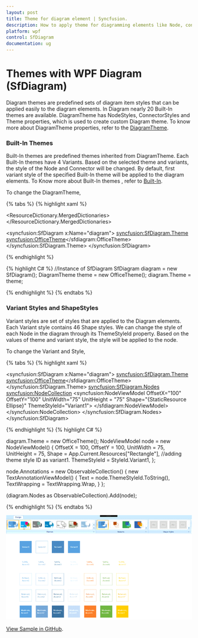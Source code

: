 ```yaml
---
layout: post
title: Theme for diagram element | Syncfusion.
description: How to apply theme for diagramming elements like Node, connectors, Annotations and theme properties to create custom Diagram theme?
platform: wpf
control: SfDiagram
documentation: ug
---
```


# Themes with WPF Diagram (SfDiagram)

Diagram themes are predefined sets of diagram item styles that can be applied easily to the diagram elements. In Diagram nearly 20 Built-In themes are available. DiagramTheme has NodeStyles, ConnectorStyles and Theme properties, which is used to create custom Diagram theme. To know more about DiagramTheme properties, refer to the [DiagramTheme](https://help.syncfusion.com/cr/wpf/Syncfusion.SfDiagram.WPF~Syncfusion.UI.Xaml.Diagram.Theming.DiagramTheme_members.html).

### Built-In Themes

Built-In themes are predefined themes inherited from DiagramTheme. Each Built-In themes have 4 Variants. Based on the selected theme and variants, the style of the Node and Connector will be changed. By default, first variant style of the specified Built-In theme will be applied to the diagram elements. To Know more about Built-In themes , refer to [Built-In](https://help.syncfusion.com/cr/wpf/Syncfusion.SfDiagram.WPF~Syncfusion.UI.Xaml.Diagram.Theming.DiagramTheme.html).

To change the DiagramTheme,

{% tabs %}
{% highlight xaml %}

<!--Resource Dictionary which contains predefined shapes for Node-->
<ResourceDictionary.MergedDictionaries>
    <ResourceDictionary Source="/Syncfusion.SfDiagram.Wpf;component/Resources/BasicShapes.xaml"/>
</ResourceDictionary.MergedDictionaries>

<!--Initialize the Sfdiagram-->
<syncfusion:SfDiagram x:Name="diagram">
    <syncfusion:SfDiagram.Theme>
        <syncfusion:OfficeTheme></sfdiagram:OfficeTheme>
    </syncfusion:SfDiagram.Theme>
</syncfusion:SfDiagram>

{% endhighlight %}

{% highlight C# %}
//Instance of SfDiagram
SfDiagram diagram = new SfDiagram();
DiagramTheme theme = new OfficeTheme();
diagram.Theme = theme;
			
{% endhighlight %}
{% endtabs %}


### Variant Styles and ShapeStyles

Variant styles are set of styles that are applied to the Diagram elements. Each Variant style contains 46 Shape styles. We can change the style of each Node in the diagram through its ThemeStyleId property. Based on the values of theme and variant style, the style will be applied to the node.

To change the Variant and Style, 

{% tabs %}
{% highlight xaml %}

<!--Initialize the Sfdiagram-->
<syncfusion:SfDiagram x:Name="diagram">
    <syncfusion:SfDiagram.Theme>
        <syncfusion:OfficeTheme></sfdiagram:OfficeTheme>
    </syncfusion:SfDiagram.Theme>
    <syncfusion:SfDiagram.Nodes>
        <!--Initialize the NodeCollection-->
        <syncfusion:NodeCollection>
            <!--Initialize the Node-->
            <syncfusion:NodeViewModel OffsetX="100" OffsetY="100" UnitWidth="75" UnitHeight = "75" Shape="{StaticResource Ellipse}" ThemeStyleId="Variant1">
            </sfdiagram:NodeViewModel>     
        </syncfusion:NodeCollection>
    </syncfusion:SfDiagram.Nodes>
</syncfusion:SfDiagram>

{% endhighlight %}
{% highlight C# %}

diagram.Theme = new OfficeTheme();
NodeViewModel node = new NodeViewModel()
{
    OffsetX = 100,
    OffsetY = 100,
    UnitWidth = 75,
    UnitHeight = 75,
    Shape = App.Current.Resources["Rectangle"],
    //adding theme style ID as variant1.
    ThemeStyleId = StyleId.Variant1,
};

node.Annotations = new ObservableCollection<IAnnotation>()
{
    new TextAnnotationViewModel()
    {
        Text = node.ThemeStyleId.ToString(),
        TextWrapping = TextWrapping.Wrap,
    }
};

(diagram.Nodes as ObservableCollection<NodeViewModel>).Add(node);
			
{% endhighlight %}
{% endtabs %}

![Diagram themes](Themes_images/DiagramThemes.gif)

[View Sample in GitHub](https://github.com/SyncfusionExamples/WPF-Diagram-Examples/tree/master/Samples/Theme/ThemeStyle).

